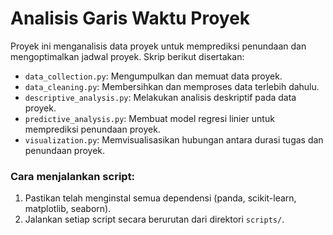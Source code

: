# Analisis Garis Waktu Proyek

Proyek ini menganalisis data proyek untuk memprediksi penundaan dan mengoptimalkan jadwal proyek. Skrip berikut disertakan:
- `data_collection.py`: Mengumpulkan dan memuat data proyek.
- `data_cleaning.py`: Membersihkan dan memproses data terlebih dahulu.
- `descriptive_analysis.py`: Melakukan analisis deskriptif pada data proyek.
- `predictive_analysis.py`: Membuat model regresi linier untuk memprediksi penundaan proyek.
- `visualization.py`: Memvisualisasikan hubungan antara durasi tugas dan penundaan proyek.

### Cara menjalankan script:
1. Pastikan telah menginstal semua dependensi (panda, scikit-learn, matplotlib, seaborn).
2. Jalankan setiap script secara berurutan dari direktori `scripts/`.